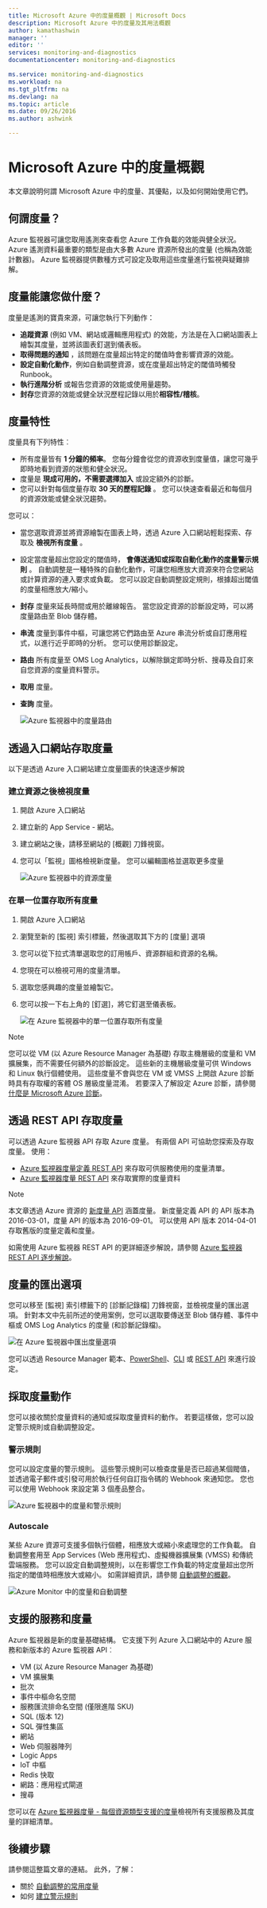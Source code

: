 ```yaml
---
title: Microsoft Azure 中的度量概觀 | Microsoft Docs
description: Microsoft Azure 中的度量及其用法概觀
author: kamathashwin
manager: ''
editor: ''
services: monitoring-and-diagnostics
documentationcenter: monitoring-and-diagnostics

ms.service: monitoring-and-diagnostics
ms.workload: na
ms.tgt_pltfrm: na
ms.devlang: na
ms.topic: article
ms.date: 09/26/2016
ms.author: ashwink

---
```

# <a name="overview-of-metrics-in-microsoft-azure"></a>Microsoft Azure 中的度量概觀
本文章說明何謂 Microsoft Azure 中的度量、其優點，以及如何開始使用它們。  

## <a name="what-are-metrics?"></a>何謂度量？
Azure 監視器可讓您取用遙測來查看您 Azure 工作負載的效能與健全狀況。 Azure 遙測資料最重要的類型是由大多數 Azure 資源所發出的度量 (也稱為效能計數器)。 Azure 監視器提供數種方式可設定及取用這些度量進行監視與疑難排解。

## <a name="what-can-you-do-with-metrics?"></a>度量能讓您做什麼？
度量是遙測的寶貴來源，可讓您執行下列動作：

* **追蹤資源** (例如 VM、網站或邏輯應用程式) 的效能，方法是在入口網站圖表上繪製其度量，並將該圖表釘選到儀表板。
* **取得問題的通知** ，該問題在度量超出特定的閾值時會影響資源的效能。
* **設定自動化動作**，例如自動調整資源，或在度量超出特定的閾值時觸發 Runbook。
* **執行進階分析** 或報告您資源的效能或使用量趨勢。
* **封存**您資源的效能或健全狀況歷程記錄以用於**相容性/稽核**。

## <a name="metric-characteristics"></a>度量特性
度量具有下列特性︰

* 所有度量皆有 **1 分鐘的頻率**。 您每分鐘會從您的資源收到度量值，讓您可幾乎即時地看到資源的狀態和健全狀況。
* 度量是 **現成可用的，不需要選擇加入** 或設定額外的診斷。
* 您可以針對每個度量存取 **30 天的歷程記錄** 。 您可以快速查看最近和每個月的資源效能或健全狀況趨勢。

您可以：

* 當您選取資源並將資源繪製在圖表上時，透過 Azure 入口網站輕鬆探索、存取及 **檢視所有度量** 。 
* 設定當度量超出您設定的閾值時， **會傳送通知或採取自動化動作的度量警示規則** 。 自動調整是一種特殊的自動化動作，可讓您相應放大資源來符合您網站或計算資源的連入要求或負載。 您可以設定自動調整設定規則，根據超出閾值的度量相應放大/縮小。
* **封存** 度量來延長時間或用於離線報告。 當您設定資源的診斷設定時，可以將度量路由至 Blob 儲存體。
* **串流** 度量到事件中樞，可讓您將它們路由至 Azure 串流分析或自訂應用程式，以進行近乎即時的分析。 您可以使用診斷設定。
* **路由** 所有度量至 OMS Log Analytics，以解除鎖定即時分析、搜尋及自訂來自您資源的度量資料警示。
* **取用** 度量。
* **查詢** 度量。
  
  ![Azure 監視器中的度量路由](./media/monitoring-overview-metrics/MetricsOverview0.png)

## <a name="access-metrics-via-portal"></a>透過入口網站存取度量
以下是透過 Azure 入口網站建立度量圖表的快速逐步解說

### <a name="view-metrics-after-creating-a-resource"></a>建立資源之後檢視度量
1. 開啟 Azure 入口網站
2. 建立新的 App Service - 網站。
3. 建立網站之後，請移至網站的 [概觀] 刀鋒視窗。
4. 您可以「監視」圖格檢視新度量。 您可以編輯圖格並選取更多度量
   
   ![Azure 監視器中的資源度量](./media/monitoring-overview-metrics/MetricsOverview1.png)    

### <a name="access-all-metrics-in-a-single-place"></a>在單一位置存取所有度量
1. 開啟 Azure 入口網站 
2. 瀏覽至新的 [監視] 索引標籤，然後選取其下方的 [度量] 選項 
3. 您可以從下拉式清單選取您的訂用帳戶、資源群組和資源的名稱。 
4. 您現在可以檢視可用的度量清單。 
5. 選取您感興趣的度量並繪製它。 
6. 您可以按一下右上角的 [釘選]，將它釘選至儀表板。
   
   ![在 Azure 監視器中的單一位置存取所有度量](./media/monitoring-overview-metrics/MetricsOverview2.png) 

> [!NOTE]
> 您可以從 VM (以 Azure Resource Manager 為基礎) 存取主機層級的度量和 VM 擴展集，而不需要任何額外的診斷設定。 這些新的主機層級度量可供 Windows 和 Linux 執行個體使用。 這些度量不會與您在 VM 或 VMSS 上開啟 Azure 診斷時具有存取權的客體 OS 層級度量混淆。 若要深入了解設定 Azure 診斷，請參閱 [什麼是 Microsoft Azure 診斷](../azure-diagnostics.md)。
> 
> 

## <a name="access-metrics-via-rest-api"></a>透過 REST API 存取度量
可以透過 Azure 監視器 API 存取 Azure 度量。 有兩個 API 可協助您探索及存取度量。 使用： 

* [Azure 監視器度量定義 REST API](https://msdn.microsoft.com/library/mt743621.aspx) 來存取可供服務使用的度量清單。
* [Azure 監視器度量 REST API](https://msdn.microsoft.com/library/mt743622.aspx) 來存取實際的度量資料

> [!NOTE]
> 本文章透過 Azure 資源的 [新度量 API](https://msdn.microsoft.com/library/dn931930.aspx) 涵蓋度量。 新度量定義 API 的 API 版本為 2016-03-01，度量 API 的版本為 2016-09-01。 可以使用 API 版本 2014-04-01 存取舊版的度量定義和度量。
> 
> 

如需使用 Azure 監視器 REST API 的更詳細逐步解說，請參閱 [Azure 監視器 REST API 逐步解說](monitoring-rest-api-walkthrough.md)。

## <a name="export-options-for-metrics"></a>度量的匯出選項
您可以移至 [監視] 索引標籤下的 [診斷記錄檔] 刀鋒視窗，並檢視度量的匯出選項。 針對本文中先前所述的使用案例，您可以選取要傳送至 Blob 儲存體、事件中樞或 OMS Log Analytics 的度量 (和診斷記錄檔)。 

 ![在 Azure 監視器中匯出度量選項](./media/monitoring-overview-metrics/MetricsOverview3.png)   

您可以透過 Resource Manager 範本、[PowerShell](insights-powershell-samples.md)、[CLI](insights-cli-samples.md) 或 [REST API](https://msdn.microsoft.com/library/dn931943.aspx) 來進行設定。 

## <a name="take-action-on-metrics"></a>採取度量動作
您可以接收關於度量資料的通知或採取度量資料的動作。 若要這樣做，您可以設定警示規則或自動調整設定。

### <a name="alert-rules"></a>警示規則
您可以設定度量的警示規則。 這些警示規則可以檢查度量是否已超過某個閥值，並透過電子郵件或引發可用於執行任何自訂指令碼的 Webhook 來通知您。 您也可以使用 Webhook 來設定第 3 個產品整合。

 ![Azure 監視器中的度量和警示規則](./media/monitoring-overview-metrics/MetricsOverview4.png)

### <a name="autoscale"></a>Autoscale
某些 Azure 資源可支援多個執行個體，相應放大或縮小來處理您的工作負載。 自動調整套用至 App Services (Web 應用程式)、虛擬機器擴展集 (VMSS) 和傳統雲端服務。 您可以設定自動調整規則，以在影響您工作負載的特定度量超出您所指定的閾值時相應放大或縮小。 如需詳細資訊，請參閱 [自動調整的概觀](monitoring-overview-autoscale.md)。

 ![Azure Monitor 中的度量和自動調整](./media/monitoring-overview-metrics/MetricsOverview5.png)

## <a name="supported-services-and-metrics"></a>支援的服務和度量
Azure 監視器是新的度量基礎結構。 它支援下列 Azure 入口網站中的 Azure 服務和新版本的 Azure 監視器 API︰

* VM (以 Azure Resource Manager 為基礎)
* VM 擴展集
* 批次
* 事件中樞命名空間 
* 服務匯流排命名空間 (僅限進階 SKU)
* SQL (版本 12)
* SQL 彈性集區
* 網站
* Web 伺服器陣列
* Logic Apps
* IoT 中樞
* Redis 快取
* 網路：應用程式閘道
* 搜尋

您可以在 [Azure 監視器度量 - 每個資源類型支援的度量](monitoring-supported-metrics.md)檢視所有支援服務及其度量的詳細清單。 

## <a name="next-steps"></a>後續步驟
請參閱這整篇文章的連結。 此外，了解：  

* 關於 [自動調整的常用度量](insights-autoscale-common-metrics.md)
* 如何 [建立警示規則](insights-alerts-portal.md)

<!--HONumber=Oct16_HO2-->


